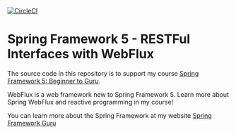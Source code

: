[![CircleCI](https://dl.circleci.com/status-badge/img/gh/ezweb28/spring5-webflux-rest/tree/master.svg?style=svg)](https://dl.circleci.com/status-badge/redirect/gh/ezweb28/spring5-webflux-rest/tree/master)
# Spring Framework 5 - RESTFul Interfaces with WebFlux

The source code in this repository is to support my course [Spring Framework 5: Beginner to Guru](https://www.udemy.com/spring-framework-5-beginner-to-guru/?couponCode=GITWEBFLUXREST).

WebFlux is a web framework new to Spring Framework 5. Learn more about Spring WebFlux and reactive programming in my course!

You can learn more about the Spring Framework at my website [Spring Framework Guru](https://springframework.guru)